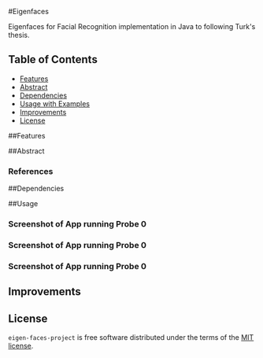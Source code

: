 #Eigenfaces

Eigenfaces for Facial Recognition implementation in Java to following Turk's thesis.


## Table of Contents

- [Features](#features)
- [Abstract](#abstract)
- [Dependencies](#install)
- [Usage with Examples](#usage)
- [Improvements](#improvements)
- [License](#license)


##Features<a name="features"></a>


##Abstract<a name="abstract"></a>

### References

##Dependencies<a name="install"></a>

    
##Usage<a name="usage"></a>

### Screenshot of App running Probe 0

### Screenshot of App running Probe 0

### Screenshot of App running Probe 0

## Improvements<a name="improvements"></a>


## License<a name="license"></a>

`eigen-faces-project` is free software distributed under the terms of the [MIT license](http://opensource.org/licenses/MIT).
